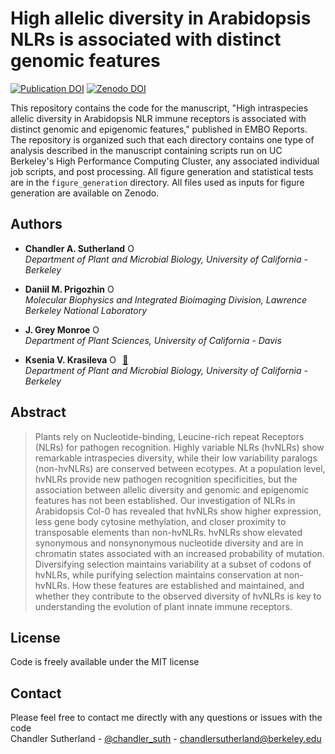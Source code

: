High allelic diversity in Arabidopsis NLRs is associated with distinct genomic features
====
[![Publication DOI](https://img.shields.io/badge/Publication-10.1101/2023.01.12.523861-green)]((https://doi.org/10.1038/s44319-024-00122-9))
[![Zenodo DOI](https://zenodo.org/badge/DOI/10.5281/zenodo.8411396.svg)](https://doi.org/10.5281/zenodo.8411396)

This repository contains the code for the manuscript, "High intraspecies allelic diversity in Arabidopsis NLR immune receptors is associated with distinct genomic and epigenomic features," published in EMBO Reports. The repository is organized such that each directory contains one type of analysis described in the manuscript containing scripts run on UC Berkeley's High Performance Computing Cluster, any associated individual job scripts, and post processing. All figure generation and statistical tests are in the `figure_generation` directory. All files used as inputs for figure generation are available on Zenodo.  

Authors
-----
* **Chandler A. Sutherland**
<a itemprop="sameAs" content="https://orcid.org/0000-0001-5840-7661" href="https://orcid.org/0000-0001-5840-7661" target="orcid.widget" rel="me noopener noreferrer" style="vertical-align:top;"><img src="https://orcid.org/sites/default/files/images/orcid_16x16.png" style="width:1em;margin-right:.5em;" alt="ORCID iD icon"></a>  
*Department of Plant and Microbial Biology, University of California - Berkeley*

* **Daniil M. Prigozhin**
<a itemprop="sameAs" content="https://orcid.org/0000-0003-2075-0231" href="https://orcid.org/0000-0003-2075-0231" target="orcid.widget" rel="me noopener noreferrer" style="vertical-align:top;"><img src="https://orcid.org/sites/default/files/images/orcid_16x16.png" style="width:1em;margin-right:.5em;" alt="ORCID iD icon"></a>  
*Molecular Biophysics and Integrated Bioimaging Division, Lawrence Berkeley National Laboratory*

* **J. Grey Monroe**
<a itemprop="sameAs" content="https://orcid.org/0000-0002-4025-5572" href="https://orcid.org/0000-0002-4025-5572" target="orcid.widget" rel="me noopener noreferrer" style="vertical-align:top;"><img src="https://orcid.org/sites/default/files/images/orcid_16x16.png" style="width:1em;margin-right:.5em;" alt="ORCID iD icon"></a>  
*Department of Plant Sciences, University of California - Davis*

* **Ksenia V. Krasileva**
<a itemprop="sameAs" content="https://orcid.org/0000-0002-1679-0700" href="https://orcid.org/0000-0002-1679-0700" target="orcid.widget" rel="me noopener noreferrer" style="vertical-align:top;"><img src="https://orcid.org/sites/default/files/images/orcid_16x16.png" style="width:1em;margin-right:.5em;" alt="ORCID iD icon"></a>[:e-mail:](mailto:kseniak@berkeley.edu)  
*Department of Plant and Microbial Biology, University of California - Berkeley*

Abstract 
----
>Plants rely on Nucleotide-binding, Leucine-rich repeat Receptors (NLRs) for pathogen recognition. Highly variable NLRs (hvNLRs) show remarkable intraspecies diversity, while their low variability paralogs (non-hvNLRs) are conserved between ecotypes. At a population level, hvNLRs provide new pathogen recognition specificities, but the association between allelic diversity and genomic and epigenomic features has not been established. Our investigation of NLRs in Arabidopsis Col-0 has revealed that hvNLRs show higher expression, less gene body cytosine methylation, and closer proximity to transposable elements than non-hvNLRs. hvNLRs show elevated synonymous and nonsynonymous nucleotide diversity and are in chromatin states associated with an increased probability of mutation. Diversifying selection maintains variability at a subset of codons of hvNLRs, while purifying selection maintains conservation at non-hvNLRs. How these features are established and maintained, and whether they contribute to the observed diversity of hvNLRs is key to understanding the evolution of plant innate immune receptors.

License 
----
Code is freely available under the MIT license  

Contact 
----
Please feel free to contact me directly with any questions or issues with the code  
Chandler Sutherland - [@chandler_suth](https://twitter.com/chandler_suth) - chandlersutherland@berkeley.edu
